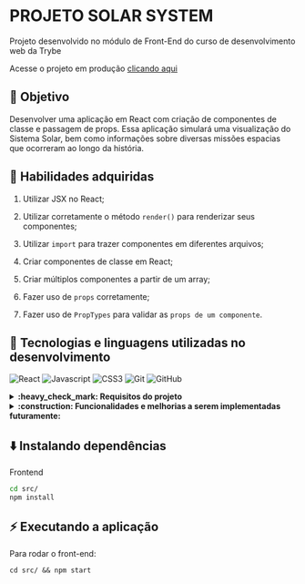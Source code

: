 # PROJETO SOLAR SYSTEM 

Projeto desenvolvido no módulo de Front-End do curso de desenvolvimento web da Trybe

<p>Acesse o projeto em produção <a href="" target="_blank">clicando aqui</a></p>

## 🎯 Objetivo

Desenvolver uma aplicação em React com criação de componentes de classe e passagem de props. Essa aplicação simulará uma visualização do Sistema Solar, bem como informações sobre diversas missões espacias que ocorreram ao longo da história.

## 📝 Habilidades adquiridas

  1. Utilizar JSX no React;

  2. Utilizar corretamente o método `render()` para renderizar seus componentes;

  3. Utilizar `import` para trazer componentes em diferentes arquivos;

  4. Criar componentes de classe em React;

  5. Criar múltiplos componentes a partir de um array;

  6. Fazer uso de `props` corretamente;

  7. Fazer uso de `PropTypes` para validar as `props de um componente`.

  ## :pushpin: Tecnologias e linguagens utilizadas no desenvolvimento
  ![React](https://img.shields.io/badge/react-%2320232a.svg?style=for-the-badge&logo=react&logoColor=%2361DAFB)
  ![Javascript](https://img.shields.io/badge/javascript-%23323330.svg?style=for-the-badge&logo=javascript&logoColor=%23F7DF1E)
  ![CSS3](https://img.shields.io/badge/css3-%231572B6.svg?style=for-the-badge&logo=css3&logoColor=white)
  ![Git](https://img.shields.io/badge/git-%23F05033.svg?style=for-the-badge&logo=git&logoColor=white)
  ![GitHub](https://img.shields.io/badge/github-%23121011.svg?style=for-the-badge&logo=github&logoColor=white)

<details>
  <summary><strong>:heavy_check_mark: Requisitos do projeto  </strong></summary><br />

 - [x] Crie um componente chamado Header.
 - [x] Crie um componente chamado SolarSystem.
 - [x] Crie um componente chamado Title.
 - [x] Renderize o componente Title dentro do componente SolarSystem.
 - [x] Crie um componente chamado PlanetCard.
 - [x] Renderize uma lista com os planetas do Sistema Solar.
 - [x] Crie um componente chamado Missions.
 - [x] Renderize o componente Title dentro do componente Missions.
 - [x] Crie um componente chamado MissionCard.
 - [x] Renderize uma lista com as missões espaciais.
</details>

<details>
  <summary><strong>:construction: Funcionalidades e melhorias a serem implementadas futuramente: </strong></summary><br />

 - [x] Responsividade e melhorias no CSS da pagina 
 
</details>

## ⬇️ Instalando dependências

Frontend

  ```bash
  cd src/
  npm install
  ``` 

## ⚡ Executando a aplicação

Para rodar o front-end:

  ```
  cd src/ && npm start
  ```


 
 

 
